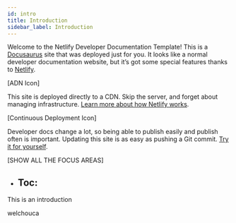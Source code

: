 ```yaml
---
id: intro
title: Introduction
sidebar_label: Introduction
---
```



Welcome to the Netlify Developer Documentation Template! This is a <a
href='https://docusaurus.io' target='_blank'>Docusaurus</a> site that was
deployed just for you. It looks like a normal developer documentation website,
but it’s got some special features thanks to <a href='https://netlify.com'
target='_blank'>Netlify</a>.






[ADN Icon]

This site is deployed directly to a CDN. Skip the server, and forget about
managing infrastructure. [Learn more about how Netlify
works](/docs/architecture-overview).



[Continuous Deployment Icon]

Developer docs change a lot, so being able to publish easily and publish often
is important. Updating this site is as easy as pushing a Git commit. [Try it
for yourself](/docs/edit-a-page).








[SHOW ALL THE FOCUS AREAS]


- Toc:
   -


This is an introduction

welchouca



